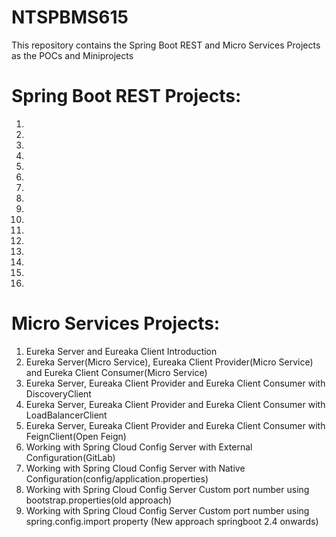 # NTSPBMS615

This repository contains the Spring Boot REST and Micro Services Projects as the POCs and Miniprojects

Spring Boot REST Projects:
==========================
01.
02.
03.
04.
05.
06.
07.
08.
09.
10.
11.
12.
13.
14.
15.
16.

Micro Services Projects:
========================
1. Eureka Server and Eureaka Client Introduction
2. Eureka Server(Micro Service), Eureaka Client Provider(Micro Service) and Eureka Client Consumer(Micro Service)
3. Eureka Server, Eureaka Client Provider and Eureka Client Consumer with DiscoveryClient
4. Eureka Server, Eureaka Client Provider and Eureka Client Consumer with LoadBalancerClient
5. Eureka Server, Eureaka Client Provider and Eureka Client Consumer with FeignClient(Open Feign)
6. Working with Spring Cloud Config Server with External Configuration(GitLab)
7. Working with Spring Cloud Config Server with Native Configuration(config/application.properties)
8. Working with Spring Cloud Config Server Custom port number using bootstrap.properties(old approach)
9. Working with Spring Cloud Config Server Custom port number using spring.config.import property (New approach springboot 2.4 onwards)
